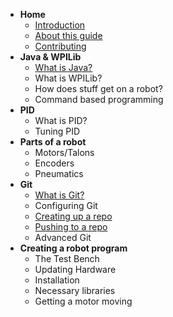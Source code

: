 * **Home**
  * [Introduction](README.md)
  * [About this guide](about.md)
  * [Contributing](contributing.md)
* **Java & WPILib**
  * [What is Java?](javaAndWPILib/java.md)
  * What is WPILib?
  * How does stuff get on a robot?
  * Command based programming
* **PID**
  * What is PID?
  * Tuning PID
* **Parts of a robot**
  * Motors/Talons
  * Encoders
  * Pneumatics
* **Git**
  * [What is Git?](git/git.md)
  * Configuring Git
  * [Creating up a repo](git/makeRepo.md)
  * [Pushing to a repo](git/pushing.md)
  * Advanced Git
* **Creating a robot program**
  * The Test Bench
  * Updating Hardware
  * Installation
  * Necessary libraries
  * Getting a motor moving
